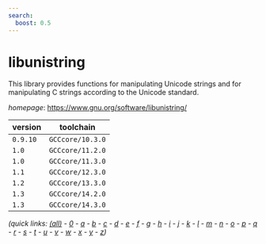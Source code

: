 ```yaml
---
search:
  boost: 0.5
---
```

# libunistring

This library provides functions for manipulating Unicode strings and for  manipulating C strings according to the Unicode standard.

*homepage*: <https://www.gnu.org/software/libunistring/>

version | toolchain
--------|----------
``0.9.10`` | ``GCCcore/10.3.0``
``1.0`` | ``GCCcore/11.2.0``
``1.0`` | ``GCCcore/11.3.0``
``1.1`` | ``GCCcore/12.3.0``
``1.2`` | ``GCCcore/13.3.0``
``1.3`` | ``GCCcore/14.2.0``
``1.3`` | ``GCCcore/14.3.0``


*(quick links: [(all)](../index.md) - [0](../0/index.md) - [a](../a/index.md) - [b](../b/index.md) - [c](../c/index.md) - [d](../d/index.md) - [e](../e/index.md) - [f](../f/index.md) - [g](../g/index.md) - [h](../h/index.md) - [i](../i/index.md) - [j](../j/index.md) - [k](../k/index.md) - [l](../l/index.md) - [m](../m/index.md) - [n](../n/index.md) - [o](../o/index.md) - [p](../p/index.md) - [q](../q/index.md) - [r](../r/index.md) - [s](../s/index.md) - [t](../t/index.md) - [u](../u/index.md) - [v](../v/index.md) - [w](../w/index.md) - [x](../x/index.md) - [y](../y/index.md) - [z](../z/index.md))*

